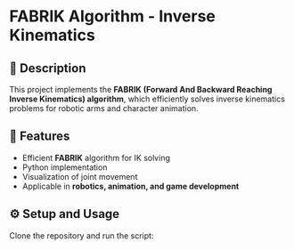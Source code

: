 # FABRIK Algorithm - Inverse Kinematics  

## 📝 Description  
This project implements the **FABRIK (Forward And Backward Reaching Inverse Kinematics) algorithm**, which efficiently solves inverse kinematics problems for robotic arms and character animation.  

## 🚀 Features  
- Efficient **FABRIK** algorithm for IK solving  
- Python implementation  
- Visualization of joint movement  
- Applicable in **robotics, animation, and game development**  

## ⚙️ Setup and Usage  
Clone the repository and run the script:  
